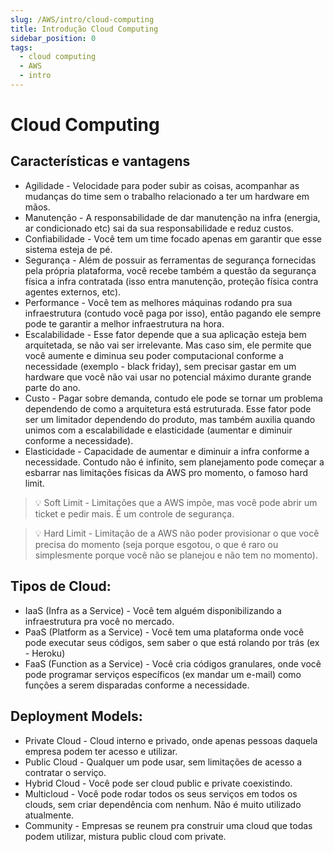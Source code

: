 ```yaml
---
slug: /AWS/intro/cloud-computing
title: Introdução Cloud Computing
sidebar_position: 0
tags:
  - cloud computing
  - AWS
  - intro
---
```


# Cloud Computing

## Características e vantagens

- Agilidade - Velocidade para poder subir as coisas, acompanhar as mudanças do time sem o trabalho relacionado a ter um hardware em mãos.
- Manutenção - A responsabilidade de dar manutenção na infra (energia, ar condicionado etc) sai da sua responsabilidade e reduz custos.
- Confiabilidade - Você tem um time focado apenas em garantir que esse sistema esteja de pé.
- Segurança - Além de possuir as ferramentas de segurança fornecidas pela própria plataforma, você recebe também a questão da segurança física a infra contratada (isso entra manutenção, proteção física contra agentes externos, etc).
- Performance - Você tem as melhores máquinas rodando pra sua infraestrutura (contudo você paga por isso), então pagando ele sempre pode te garantir a melhor infraestrutura na hora.
- Escalabilidade - Esse fator depende que a sua aplicação esteja bem arquitetada, se não vai ser irrelevante. Mas caso sim, ele permite que você aumente e diminua seu poder computacional conforme a necessidade (exemplo - black friday), sem precisar gastar em um hardware que você não vai usar no potencial máximo durante grande parte do ano.
- Custo - Pagar sobre demanda, contudo ele pode se tornar um problema dependendo de como a arquitetura está estruturada. Esse fator pode ser um limitador dependendo do produto, mas também auxilia quando unimos com a escalabilidade e elasticidade (aumentar e diminuir conforme a necessidade).
- Elasticidade - Capacidade de aumentar e diminuir a infra conforme a necessidade. Contudo não é infinito, sem planejamento pode começar a esbarrar nas limitações físicas da AWS pro momento, o famoso hard limit.

> 💡 Soft Limit - Limitações que a AWS impõe, mas você pode abrir um ticket e pedir mais. É um controle de segurança.

> 💡 Hard Limit - Limitação de a AWS não poder provisionar o que você precisa do momento (seja porque esgotou, o que é raro ou simplesmente porque você não se planejou e não tem no momento).

## Tipos de Cloud:

- IaaS (Infra as a Service) - Você tem alguém disponibilizando a infraestrutura pra você no mercado.
- PaaS (Platform as a Service) - Você tem uma plataforma onde você pode executar seus códigos, sem saber o que está rolando por trás (ex - Heroku)
- FaaS (Function as a Service) - Você cria códigos granulares, onde você pode programar serviços específicos (ex mandar um e-mail) como funções a serem disparadas conforme a necessidade.

## Deployment Models:

- Private Cloud - Cloud interno e privado, onde apenas pessoas daquela empresa podem ter acesso e utilizar.
- Public Cloud - Qualquer um pode usar, sem limitações de acesso a contratar o serviço.
- Hybrid Cloud - Você pode ser cloud public e private coexistindo.
- Multicloud - Você pode rodar todos os seus serviços em todos os clouds, sem criar dependência com nenhum. Não é muito utilizado atualmente.
- Community - Empresas se reunem pra construir uma cloud que todas podem utilizar, mistura public cloud com private.
